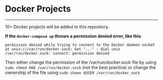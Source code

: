 # Docker Projects
------------------------------

10+ Docker projects will be added to this repository.

**If the `docker-compose up` throws a permission denied error, like this**

`permission denied while trying to connect to the Docker daemon socket at unix:///var/run/docker.sock: Get "..." : dial unix /var/run/docker.sock: connect: permission denied`

Then either change the permission of the /var/run/docker.sock file by using `sudo chmod 666 /var/run/docker.sock` (not the best practice) or change the ownership of the file using `sudo chown $USER /var/run/docker.sock`

